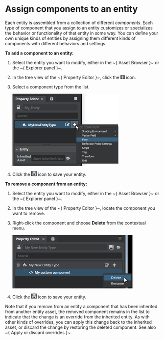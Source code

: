 # Assign components to an entity

Each entity is assembled from a collection of different *components*. Each type of component that you assign to an entity customizes or specializes the behavior or functionality of that entity in some way. You can define your own unique kinds of entities by assigning them different kinds of components with different behaviors and settings.

**To add a component to an entity:**

1.	Select the entity you want to modify, either in the ~{ Asset Browser }~ or the ~{ Explorer panel }~.

1.	In the tree view of the ~{ Property Editor }~, click the ![Add component](../images/icon_entities_add_component.png) icon.

1.	Select a component type from the list.

	![Add component list](../images/entities_add_component.png)

1.	Click the ![Save changes](../images/icon_property_editor_save.png) icon to save your entity.

**To remove a component from an entity:**

1.	Select the entity you want to modify, either in the ~{ Asset Browser }~ or the ~{ Explorer panel }~.

1.	In the tree view of the ~{ Property Editor }~, locate the component you want to remove.

1.	Right-click the component and choose **Delete** from the contextual menu.

	![Remove component](../images/entities_remove_component.png)

1.	Click the ![Save changes](../images/icon_property_editor_save.png) icon to save your entity.

Note that if you remove from an entity a component that has been inherited from another entity asset, the removed component remains in the list to indicate that the change is an override from the inherited entity. As with other kinds of overrides, you can apply this change back to the inherited asset, or discard the change by restoring the deleted component. See also ~{ Apply or discard overrides }~.
